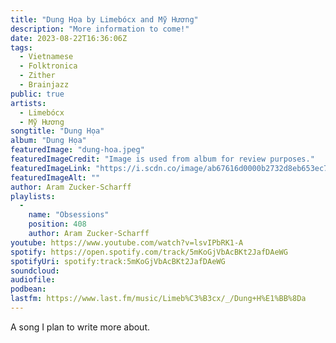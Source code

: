 ```yaml
---
title: "Dung Họa by Limebócx and Mỹ Hương"
description: "More information to come!"
date: 2023-08-22T16:36:06Z
tags:
  - Vietnamese
  - Folktronica
  - Zither
  - Brainjazz
public: true
artists:
  - Limebócx
  - Mỹ Hương
songtitle: "Dung Họa"
album: "Dung Họa"
featuredImage: "dung-hoa.jpeg"
featuredImageCredit: "Image is used from album for review purposes."
featuredImageLink: "https://i.scdn.co/image/ab67616d0000b2732d8eb653ec7fb4f87d6289f2"
featuredImageAlt: ""
author: Aram Zucker-Scharff
playlists:
  -
    name: "Obsessions"
    position: 408
    author: Aram Zucker-Scharff
youtube: https://www.youtube.com/watch?v=lsvIPbRK1-A
spotify: https://open.spotify.com/track/5mKoGjVbAcBKt2JafDAeWG
spotifyUri: spotify:track:5mKoGjVbAcBKt2JafDAeWG
soundcloud:
audiofile:
podbean:
lastfm: https://www.last.fm/music/Limeb%C3%B3cx/_/Dung+H%E1%BB%8Da
---
```


A song I plan to write more about.
		